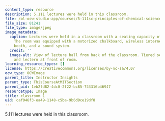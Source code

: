 ```yaml
---
content_type: resource
description: 5.111 lectures were held in this classroom.
file: /ol-ocw-studio-app/courses/5-111sc-principles-of-chemical-science-fall-2014/caf946f3ea491148c5ba9b6d9ce19df8_5.111_1.jpg
file_size: 81241
file_type: image/jpeg
image_metadata:
  caption: Lectures were held in a classroom with a seating capacity of 425 students.
    The room was equipped with a motorized chalkboard, wireless internet, a projection
    booth, and a sound system.
  credit: ''
  image-alt: View of lecture hall from back of the classroom. Tiered seating. Chalkboards
    and lectern at front of room.
learning_resource_types: []
license: https://creativecommons.org/licenses/by-nc-sa/4.0/
ocw_type: OCWImage
parent_title: Instructor Insights
parent_type: ThisCourseAtMITSection
parent_uid: 1eb2fd82-4dc0-2f22-bc85-743316b46947
resourcetype: Image
title: classroom 1
uid: caf946f3-ea49-1148-c5ba-9b6d9ce19df8
---
```

5.111 lectures were held in this classroom.